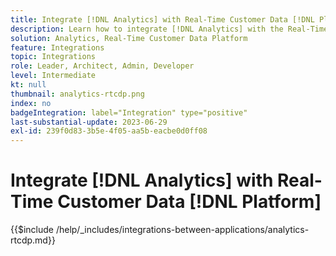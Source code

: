 ```yaml
---
title: Integrate [!DNL Analytics] with Real-Time Customer Data [!DNL Platform]
description: Learn how to integrate [!DNL Analytics] with the Real-Time Customer Data [!DNL Platform].
solution: Analytics, Real-Time Customer Data Platform
feature: Integrations
topic: Integrations
role: Leader, Architect, Admin, Developer
level: Intermediate
kt: null
thumbnail: analytics-rtcdp.png
index: no
badgeIntegration: label="Integration" type="positive"
last-substantial-update: 2023-06-29
exl-id: 239f0d83-3b5e-4f05-aa5b-eacbe0d0ff08
---
```

# Integrate [!DNL Analytics] with Real-Time Customer Data [!DNL Platform]

{{$include /help/_includes/integrations-between-applications/analytics-rtcdp.md}}
